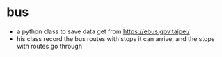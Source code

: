 # bus
 - a python class to save data get from https://ebus.gov.taipei/
 - his class record the bus routes with stops it can arrive, and the stops with routes go through
